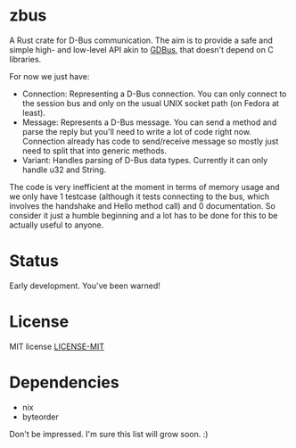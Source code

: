 # zbus

A Rust crate for D-Bus communication. The aim is to provide a safe and simple high- and low-level API akin to
[GDBus](https://developer.gnome.org/gio/stable/gdbus-convenience.html), that doesn't depend on C libraries.

For now we just have:

  * Connection: Representing a D-Bus connection. You can only connect to the session bus and only on the usual UNIX
                socket path (on Fedora at least).
  * Message: Represents a D-Bus message. You can send a method and parse the reply but you'll need to write a lot of
             code right now. Connection already has code to send/receive message so mostly just need to split that into
             generic methods.
  * Variant: Handles parsing of D-Bus data types. Currently it can only handle u32 and String.

The code is very inefficient at the moment in terms of memory usage and we only have 1 testcase (although it tests
connecting to the bus, which involves the handshake and Hello method call) and 0 documentation. So consider it just a
humble beginning and a lot has to be done for this to be actually useful to anyone.

# Status

Early development. You've been warned!

# License

MIT license [LICENSE-MIT](LICENSE-MIT)

# Dependencies

  * nix
  * byteorder

Don't be impressed. I'm sure this list will grow soon. :)
